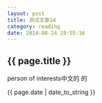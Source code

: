 ```yaml
---
layout: post
title: 测试文章14
category: reading
date: 2014-08-24 19:55:16
---
```

<h2>{{ page.title }}</h2>
<p>person of interests中文的 的</p>
<p>{{ page.date | date_to_string }}</p>